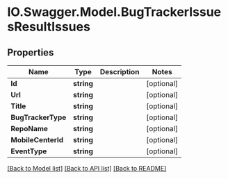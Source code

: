 # IO.Swagger.Model.BugTrackerIssuesResultIssues
## Properties

Name | Type | Description | Notes
------------ | ------------- | ------------- | -------------
**Id** | **string** |  | [optional] 
**Url** | **string** |  | [optional] 
**Title** | **string** |  | [optional] 
**BugTrackerType** | **string** |  | [optional] 
**RepoName** | **string** |  | [optional] 
**MobileCenterId** | **string** |  | [optional] 
**EventType** | **string** |  | [optional] 

[[Back to Model list]](../README.md#documentation-for-models) [[Back to API list]](../README.md#documentation-for-api-endpoints) [[Back to README]](../README.md)


